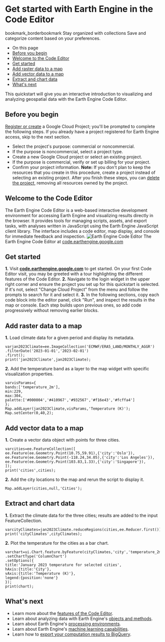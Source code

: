  
#  Get started with Earth Engine in the Code Editor
bookmark_borderbookmark Stay organized with collections  Save and categorize content based on your preferences. 
  * On this page
  * [Before you begin](https://developers.google.com/earth-engine/guides/quickstart_javascript#before_you_begin)
  * [Welcome to the Code Editor](https://developers.google.com/earth-engine/guides/quickstart_javascript#welcome_to_the_code_editor)
  * [Get started](https://developers.google.com/earth-engine/guides/quickstart_javascript#get_started)
  * [Add raster data to a map](https://developers.google.com/earth-engine/guides/quickstart_javascript#add_raster_data_to_a_map)
  * [Add vector data to a map](https://developers.google.com/earth-engine/guides/quickstart_javascript#add_vector_data_to_a_map)
  * [Extract and chart data](https://developers.google.com/earth-engine/guides/quickstart_javascript#extract_and_chart_data)
  * [What's next](https://developers.google.com/earth-engine/guides/quickstart_javascript#whats_next)


This quickstart will give you an interactive introduction to visualizing and analyzing geospatial data with the Earth Engine Code Editor.
## Before you begin
[Register or create](https://console.cloud.google.com/earth-engine) a Google Cloud Project; you'll be prompted to complete the following steps. If you already have a project registered for Earth Engine access, skip to the next section. 
  * Select the project's purpose: commercial or noncommercial.
  * If the purpose is noncommercial, select a project type.
  * Create a new Google Cloud project or select an existing project.
  * If the purpose is commercial, verify or set up billing for your project.
  * Confirm your project information. 
**Note:** If you don't plan to keep the resources that you create in this procedure, create a project instead of selecting an existing project. After you finish these steps, you can [delete the project](https://cloud.google.com/resource-manager/docs/creating-managing-projects#shutting_down_projects), removing all resources owned by the project. 


## Welcome to the Code Editor
The Earth Engine Code Editor is a web-based interactive development environment for accessing Earth Engine and visualizing results directly in the browser. It provides tools for managing scripts, assets, and export tasks, with analyses written in JavaScript using the Earth Engine JavaScript client library. The interface includes a code editor, map display, and console for immediate feedback and inspection.
![Earth Engine Code Editor](https://developers.google.com/static/earth-engine/images/Code_editor.png) The Earth Engine Code Editor at [code.earthengine.google.com](https://code.earthengine.google.com)
## Get started
**1.** Visit [**code.earthengine.google.com**](https://code.earthengine.google.com) to get started. On your first Code Editor visit, you may be greeted with a tour highlighting the different features of the Code Editor.
**2.** Navigate to the login widget in the upper right corner and ensure the project you set up for this quickstart is selected. If it's not, select "Change Cloud Project" from the menu and follow the prompts to search for it and select it.
**3.** In the following sections, copy each code block into the editor panel, click "Run", and inspect the results in the map or console. Each step builds upon previous ones, so add code progressively without removing earlier blocks.
## Add raster data to a map
**1.** Load climate data for a given period and display its metadata. 
```
varjan2023Climate=ee.ImageCollection('ECMWF/ERA5_LAND/MONTHLY_AGGR')
.filterDate('2023-01-01','2023-02-01')
.first();
print('jan2023Climate',jan2023Climate);
```

**2.** Add the temperature band as a layer to the map widget with specific visualization properties. 
```
varvisParams={
bands:['temperature_2m'],
min:229,
max:304,
palette:['#000004','#410967','#932567','#f16e43','#fcffa4']
};
Map.addLayer(jan2023Climate,visParams,'Temperature (K)');
Map.setCenter(0,40,2);
```

## Add vector data to a map
**1.** Create a vector data object with points for three cities. 
```
varcities=ee.FeatureCollection([
ee.Feature(ee.Geometry.Point(10.75,59.91),{'city':'Oslo'}),
ee.Feature(ee.Geometry.Point(-118.24,34.05),{'city':'Los Angeles'}),
ee.Feature(ee.Geometry.Point(103.83,1.33),{'city':'Singapore'}),
]);
print('cities',cities);
```

**2.** Add the city locations to the map and rerun the script to display it. 
```
Map.addLayer(cities,null,'Cities');
```

## Extract and chart data
**1.** Extract the climate data for the three cities; results are added to the input FeatureCollection. 
```
varcityClimates=jan2023Climate.reduceRegions(cities,ee.Reducer.first());
print('cityClimates',cityClimates);
```

**2.** Plot the temperature for the cities as a bar chart. 
```
varchart=ui.Chart.feature.byFeature(cityClimates,'city','temperature_2m')
.setChartType('ColumnChart')
.setOptions({
title:'January 2023 temperature for selected cities',
hAxis:{title:'City'},
vAxis:{title:'Temperature (K)'},
legend:{position:'none'}
});
print(chart);
```

## What's next
  * Learn more about the [features of the Code Editor](https://developers.google.com/earth-engine/guides/playground).
  * Learn about analyzing data with Earth Engine's [objects and methods](https://developers.google.com/earth-engine/guides/objects_methods_overview).
  * Learn about Earth Engine's [processing environments](https://developers.google.com/earth-engine/guides/processing_environments).
  * Learn about Earth Engine's [machine learning capabilities](https://developers.google.com/earth-engine/guides/machine-learning).
  * Learn how to [export your computation results to BigQuery](https://developers.google.com/earth-engine/guides/exporting_to_bigquery).


